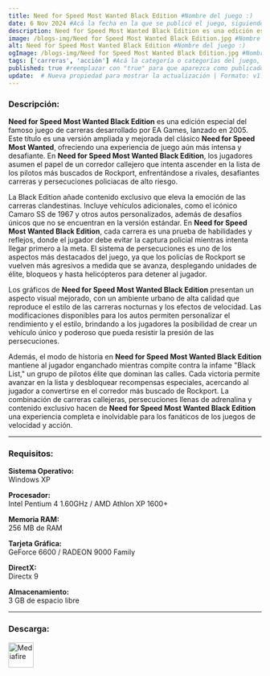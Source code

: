 ```yaml
---
title: Need for Speed Most Wanted Black Edition #Nombre del juego :)
date: 6 Nov 2024 #Acá la fecha en la que se publicó el juego, siguiendo este formato: Dia "30", Mes "Oct", Año "2024" = como debe quedar: 30 Oct 2024
description: Need for Speed Most Wanted Black Edition es una edición especial del clásico de carreras urbanas donde te enfrentarás a la intensa "Black List" en las calles de Rockport. Con autos exclusivos, modos de juego únicos y persecuciones policiacas a toda velocidad, esta versión mejorada lleva la emoción y el desafío de las carreras clandestinas al siguiente nivel. Personaliza tu auto, supera rivales y evade a la policía en la versión definitiva de Need for Speed Most Wanted. #Acá una mini descripción del juego
image: /blogs-img/Need for Speed Most Wanted Black Edition.jpg #Nombre de la imagen, por lo general es exactamente el mismo nombre que el juego excluyendo lo ":" (Dos puntos)
alt: Need for Speed Most Wanted Black Edition #Nombre del juego :)
ogImage: /blogs-img/Need for Speed Most Wanted Black Edition.jpg #Nombre de la imagen, por lo general es exactamente el mismo nombre que el juego excluyendo lo ":" (Dos puntos)
tags: ['carreras', 'acción'] #Acá la categoría o categorías del juego, si es más de una se coloca en este formato: ['categoría1', 'categoría2']
published: true #reemplazar con "true" para que aparezca como publicado
update:  # Nueva propiedad para mostrar la actualización | Formato: v1.0.0
---
```


<!--En VSCode seleccionando una palabra, por ejemplo: "Need for Speed Most Wanted Black Edition" y apretando Ctrl+F2 se seleccionan todas las palabras iguales-->

### Descripción:
**Need for Speed Most Wanted Black Edition** es una edición especial del famoso juego de carreras desarrollado por EA Games, lanzado en 2005. Este título es una versión ampliada y mejorada del clásico **Need for Speed Most Wanted**, ofreciendo una experiencia de juego aún más intensa y desafiante. En **Need for Speed Most Wanted Black Edition**, los jugadores asumen el papel de un corredor callejero que intenta ascender en la lista de los pilotos más buscados de Rockport, enfrentándose a rivales, desafiantes carreras y persecuciones policiacas de alto riesgo.

La Black Edition añade contenido exclusivo que eleva la emoción de las carreras clandestinas. Incluye vehículos adicionales, como el icónico Camaro SS de 1967 y otros autos personalizados, además de desafíos únicos que no se encuentran en la versión estándar. En **Need for Speed Most Wanted Black Edition**, cada carrera es una prueba de habilidades y reflejos, donde el jugador debe evitar la captura policial mientras intenta llegar primero a la meta. El sistema de persecuciones es uno de los aspectos más destacados del juego, ya que los policías de Rockport se vuelven más agresivos a medida que se avanza, desplegando unidades de élite, bloqueos y hasta helicópteros para detener al jugador.

Los gráficos de **Need for Speed Most Wanted Black Edition** presentan un aspecto visual mejorado, con un ambiente urbano de alta calidad que reproduce el estilo de las carreras nocturnas y los efectos de velocidad. Las modificaciones disponibles para los autos permiten personalizar el rendimiento y el estilo, brindando a los jugadores la posibilidad de crear un vehículo único y poderoso que pueda resistir la presión de las persecuciones.

Además, el modo de historia en **Need for Speed Most Wanted Black Edition** mantiene al jugador enganchado mientras compite contra la infame "Black List," un grupo de pilotos élite que dominan las calles. Cada victoria permite avanzar en la lista y desbloquear recompensas especiales, acercando al jugador a convertirse en el corredor más buscado de Rockport. La combinación de carreras callejeras, persecuciones llenas de adrenalina y contenido exclusivo hacen de **Need for Speed Most Wanted Black Edition** una experiencia completa e inolvidable para los fanáticos de los juegos de velocidad y acción.
<!--Prompt para Chat-GPT: Hazme una descripción para el juego "Need for Speed Most Wanted Black Edition" y cada que menciones "Need for Speed Most Wanted Black Edition" ponlo en negrita -->

---

### Requisitos:
**Sistema Operativo:**  
Windows XP

**Procesador:**  
Intel Pentium 4 1.60GHz / AMD Athlon XP 1600+

**Memoria RAM:**  
256 MB de RAM

**Tarjeta Gráfica:**  
GeForce 6600 / RADEON 9000 Family

**DirectX:**  
Directx 9

**Almacenamiento:**  
3 GB de espacio libre

<!--Si falta o sobra un requisito se quita o se agrega manteniendo el mismo formato-->

---

### Descarga:

[<img src="https://gist.github.com/cxmeel/0dbc95191f239b631c3874f4ccf114e2/raw/download.svg" alt="Mediafire" height="50" />](https://www.mediafire.com/file/4oxgs3tbk5wk0n1/Need_For_Speed_Most_Wanted_Black_Edition_-_By_Nicolhetti_Projects.zip/file)

<!-- # se debe reemplazar por el link de descarga-->

<!--NOMBRE-DEL-SERVICIO se debe reemplazar por el servicio donde está subido el juego-->
